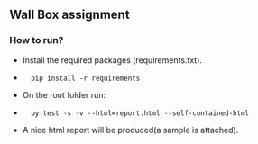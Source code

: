 ## Wall Box assignment
### How to run?
-   Install the required packages (requirements.txt).
-       pip install -r requirements
-   On the root folder run:
-       py.test -s -v --html=report.html --self-contained-html
-   A nice html report will be produced(a sample is attached).
